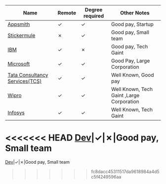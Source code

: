Name|Remote|Degree required|Other Notes
-|-|-|-
[Appsmith](https://github.com/draco-malfoy/StartHub/blob/main/Appsmith.md)|&check;|&check;|Good pay, Startup
[Stickermule](https://github.com/draco-malfoy/StartHub/blob/main/Stickermule.md)|&cross;|&check;|Good pay, Small team
[IBM](https://github.com/pv24/StartHub/blob/patch-1/IBM.md)|&check;|&cross;|Good pay, Tech Gaint
[Microsoft](https://www.microsoft.com/en-in)|&check;|&check;|Good Pay, Large Corporation
[Tata Consultancy Services(TCS)](https://github.com/draco-malfoy/StartHub/blob/main/Tata_Consultancy_Services(TCS).md)|&check;|&check;|Well Known, Good pay
[Wipro](https://github.com/pv24/StartHub/blob/patch-1/Wipro.md)|&check;|&check;|Well Known, Tech Gaint ,Large Corporation
[Infosys](https://github.com/pv24/StartHub/blob/patch-1/Infosys.md)|&check;|&check;|Well Known, Tech Gaint 
<<<<<<< HEAD
[Dev](https://github.com/Lkleindesigns/StartHub/blob/main/Dev.md)|&check;|&cross;|Good pay, Small team
=======
[Dev](https://dev.to/)|&check;|&cross;|Good pay, Small team
>>>>>>> fc8dacc45311517da9618984a4d5c5f4249596aa
